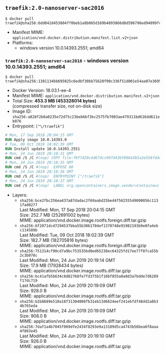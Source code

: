 ## `traefik:2.0-nanoserver-sac2016`

```console
$ docker pull traefik@sha256:6dd042d453804ff0beb1a8b065d169b4893866d8d596796ed94099fc506c18d8
```

-	Manifest MIME: `application/vnd.docker.distribution.manifest.list.v2+json`
-	Platforms:
	-	windows version 10.0.14393.2551; amd64

### `traefik:2.0-nanoserver-sac2016` - windows version 10.0.14393.2551; amd64

```console
$ docker pull traefik@sha256:1381134bb695025c6edbf30bb75628f90c336f51d001e54aa07e369522e5a804
```

-	Docker Version: 18.03.1-ee-4
-	Manifest MIME: `application/vnd.docker.distribution.manifest.v2+json`
-	Total Size: **453.3 MB (453328014 bytes)**  
	(compressed transfer size, not on-disk size)
-	Image ID: `sha256:a828f2b0a0235e72d75c23beb6bf3bc2575fb7003ae479311bd616dd611eb076`
-	Entrypoint: `["\/traefik"]`

```dockerfile
# Mon, 17 Sep 2018 20:04:15 GMT
RUN Apply image 10.0.14393.0
# Tue, 09 Oct 2018 18:02:39 GMT
RUN Install update 10.0.14393.2551
# Mon, 24 Jun 2019 20:18:31 GMT
RUN cmd /S /C #(nop) COPY file:f0f7d29c4d67dcc907d43bf00643b5a2e558fddd44c6005004bb3d0965c3da1d in \traefik.exe 
# Mon, 24 Jun 2019 20:18:35 GMT
RUN cmd /S /C #(nop)  EXPOSE 80
# Mon, 24 Jun 2019 20:18:36 GMT
RUN cmd /S /C #(nop)  ENTRYPOINT ["/traefik"]
# Mon, 24 Jun 2019 20:18:37 GMT
RUN cmd /S /C #(nop)  LABEL org.opencontainers.image.vendor=Containous org.opencontainers.image.url=https://traefik.io org.opencontainers.image.title=Traefik org.opencontainers.image.description=A modern reverse-proxy org.opencontainers.image.version=v2.0.0-alpha7 org.opencontainers.image.documentation=https://docs.traefik.io
```

-	Layers:
	-	`sha256:bce2fbc256ea437a87dadac2f69aabd25bed4f56255549090056c1131fad0277`  
		Last Modified: Mon, 17 Sep 2018 20:04:15 GMT  
		Size: 252.7 MB (252691002 bytes)  
		MIME: application/vnd.docker.image.rootfs.foreign.diff.tar.gzip
	-	`sha256:6f2071dcd7294537bba55b3061704ef1370748e91982193b9e0fa4ebc114589b`  
		Last Modified: Tue, 09 Oct 2018 18:02:39 GMT  
		Size: 182.7 MB (182705816 bytes)  
		MIME: application/vnd.docker.image.rootfs.foreign.diff.tar.gzip
	-	`sha256:751314cf90cd7a9bc753535bd0ed65238ec64325fd17ee77f8fca55b2c3b078c`  
		Last Modified: Mon, 24 Jun 2019 20:19:14 GMT  
		Size: 17.9 MB (17928434 bytes)  
		MIME: application/vnd.docker.image.rootfs.diff.tar.gzip
	-	`sha256:bc41afb5b634c8d82768fe7fd375b1f18bf855a8a8d3a7bdde7d6289f17dc719`  
		Last Modified: Mon, 24 Jun 2019 20:19:09 GMT  
		Size: 928.0 B  
		MIME: application/vnd.docker.image.rootfs.diff.tar.gzip
	-	`sha256:b2b8689e510a18f31304008fb31eb13d6624eef241ebfdf48dd2a8b34b765eda`  
		Last Modified: Mon, 24 Jun 2019 20:19:09 GMT  
		Size: 908.0 B  
		MIME: application/vnd.docker.image.rootfs.diff.tar.gzip
	-	`sha256:7daf1a4b7045f069dfe2434f8293e9a13109d5ca4743b56bea6f8aaa4f893e45`  
		Last Modified: Mon, 24 Jun 2019 20:19:10 GMT  
		Size: 926.0 B  
		MIME: application/vnd.docker.image.rootfs.diff.tar.gzip
